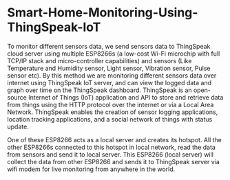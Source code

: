 # Smart-Home-Monitoring-Using-ThingSpeak-IoT
To monitor different sensors data, we send sensors data to ThingSpeak cloud server using multiple ESP8266s (a low-cost Wi-Fi microchip with full TCP/IP stack and micro-controller capabilities) and sensors (Like Temperature and Humidity sensor, Light sensor, Vibration sensor, Pulse sensor etc). By this method we are monitoring different sensors data over internet using ThingSpeak IoT server, and can view the logged data and graph over time on the ThingSpeak dashboard. ThingSpeak is an open-source Internet of Things (IoT) application and API to store and retrieve data from things using the HTTP protocol over the internet or via a Local Area Network. ThingSpeak enables the creation of sensor logging applications, location tracking applications, and a social network of things with status update.

One of these ESP8266 acts as a local server and creates its hotspot. All the other ESP8266s connected to this hotspot in local network, read the data from sensors and send it to local server. This ESP8266 (local server) will collect the data from other ESP8266 and sends it to ThingSpeak server via wifi modem for live monitoring from anywhere in the world.
